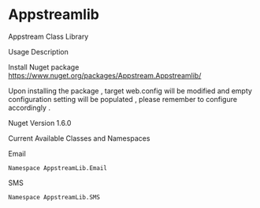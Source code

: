 # Appstreamlib
Appstream Class Library

Usage Description

Install Nuget package https://www.nuget.org/packages/Appstream.Appstreamlib/

Upon installing the package , target web.config will be modified and empty configuration setting will be populated , please remember to configure accordingly . 
  
Nuget Version 1.6.0

Current Available Classes and Namespaces

Email

    Namespace AppstreamLib.Email

SMS 

    Namespace AppstreamLib.SMS
